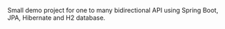 Small demo project for one to many bidirectional API using Spring Boot, JPA, Hibernate and H2 database.
